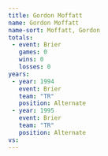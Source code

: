```yaml
---
title: Gordon Moffatt
name: Gordon Moffatt
name-sort: Moffatt, Gordon
totals:
 - event: Brier
   games: 0
   wins: 0
   losses: 0
years:
 - year: 1994
   event: Brier
   team: "TR"
   position: Alternate
 - year: 1995
   event: Brier
   team: "TR"
   position: Alternate
vs:
---
```

